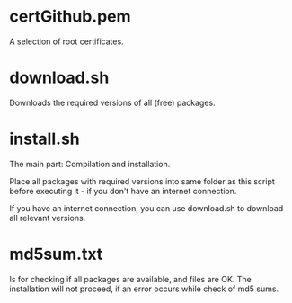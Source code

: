 certGithub.pem
==============
A selection of root certificates.

download.sh
===========
Downloads the required versions of all (free) packages.

install.sh
==========
The main part: Compilation and installation.

Place all packages with required versions into same folder as this script
before executing it - if you don't have an internet connection.

If you have an internet connection, you can use download.sh to download all
relevant versions.

md5sum.txt
==========
Is for checking if all packages are available, and files are OK.
The installation will not proceed, if an error occurs while check of md5 sums.
